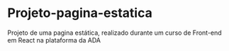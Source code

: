 # Projeto-pagina-estatica
Projeto de uma pagina estática, realizado durante um curso de Front-end em React na plataforma da ADA
